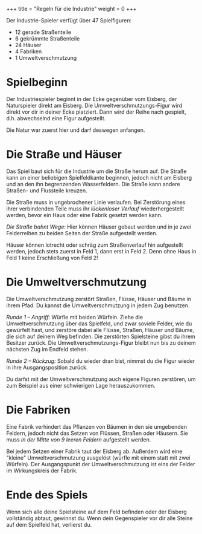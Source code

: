 +++
title = "Regeln für die Industrie"
weight = 0
+++

Der Industrie-Spieler verfügt über 47 Spielfiguren:

- 12 gerade Straßenteile
- 6 gekrümmte Straßenteile
- 24 Häuser
- 4 Fabriken
- 1 Umweltverschmutzung

# Spielbeginn

Der Industriespieler beginnt in der Ecke gegenüber vom Eisberg, der Naturspieler direkt am Eisberg.
Die Umweltverschmutzungs-Figur wird direkt vor dir in deiner Ecke platziert.
Dann wird der Reihe nach gespielt, d.h. abwechselnd eine Figur aufgestellt.

Die Natur war zuerst hier und darf deswegen anfangen.

# Die Straße und Häuser

Das Spiel baut sich für die Industrie um die Straße herum auf.
Die Straße kann an einer beliebigen Spielfeldkante beginnen, jedoch nicht am Eisberg und an den ihn begrenzenden Wasserfeldern.
Die Straße kann andere Straßen- und Flussteile kreuzen.

Die Straße muss in ungebrochener Linie verlaufen.
Bei Zerstörung eines ihrer verbindenden Teile muss ihr *lückenloser Verlauf* wiederhergestellt werden, bevor ein Haus oder eine Fabrik gesetzt werden kann.

*Die Straße bahnt Wege:* Hier können Häuser gebaut werden und in je zwei Felderreihen zu beiden Seiten der Straße aufgestellt werden.

Häuser können lotrecht oder schräg zum Straßenverlauf hin aufgestellt werden, jedoch stets zuerst in Feld 1, dann erst in Feld 2.
Denn ohne Haus in Feld 1 keine Erschließung von Feld 2!

# Die Umweltverschmutzung

Die Umweltverschmutzung zerstört Straßen, Flüsse, Häuser und Bäume in ihrem Pfad.
Du kannst die Umweltverschmutzung in jedem Zug benutzen.

*Runde 1 – Angriff:* Würfle mit beiden Würfeln.
Ziehe die Umweltverschmutzung über das Spielfeld, und zwar soviele Felder, wie du gewürfelt hast, und zerstöre dabei alle Flüsse, Straßen, Häuser und Bäume, die sich auf deinem Weg befinden.
Die zerstörten Spielsteine gibst du ihrem Besitzer zurück.
Die Umweltverschmutzungs-Figur bleibt nun bis zu deinem nächsten Zug im Endfeld stehen.

*Runde 2 – Rückzug:* Sobald du wieder dran bist, nimmst du die Figur wieder in ihre Ausgangsposition zurück.

Du darfst mit der Umweltverschmutzung auch eigene Figuren zerstören, um zum Beispiel aus einer schwierigen Lage herauszukommen.

# Die Fabriken

Eine Fabrik verhindert das Pflanzen von Bäumen in den sie umgebenden Feldern, jedoch nicht das Setzen von Flüssen, Straßen oder Häusern.
Sie muss *in der Mitte von 9 leeren Feldern* aufgestellt werden.

Bei jedem Setzen einer Fabrik taut der Eisberg ab.
Außerdem wird eine "kleine" Umweltverschmutzung ausgelöst (würfle mit einem statt mit zwei Würfeln).
Der Ausgangspunkt der Umweltverschmutzung ist eins der Felder im Wirkungskreis der Fabrik.

# Ende des Spiels

Wenn sich alle deine Spielsteine auf dem Feld befinden oder der Eisberg vollständig abtaut, gewinnst du.
Wenn dein Gegenspieler vor dir alle Steine auf dem Spielfeld hat, verlierst du.
